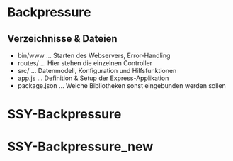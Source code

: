 Backpressure
============

Verzeichnisse & Dateien
-----------------------

* bin/www ... Starten des Webservers, Error-Handling
* routes/ ... Hier stehen die einzelnen Controller
* src/ ... Datenmodell, Konfiguration und Hilfsfunktionen
* app.js ... Definition & Setup der Express-Applikation
* package.json ... Welche Bibliotheken sonst eingebunden werden sollen
# SSY-Backpressure
# SSY-Backpressure_new
